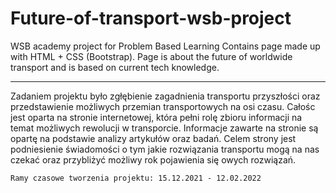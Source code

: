 # Future-of-transport-wsb-project
WSB academy project for Problem Based Learning
Contains page made up with HTML + CSS (Bootstrap).
Page is about the future of worldwide transport and is based on current tech knowledge.
_______________________________________________________________________________________
Zadaniem projektu było zgłębienie zagadnienia transportu przyszłości oraz przedstawienie możliwych przemian transportowych na osi czasu. Całośc jest oparta na stronie internetowej, która pełni rolę zbioru informacji na temat możliwych rewolucji w transporcie. Informacje zawarte na stronie są opartę na podstawie analizy artykułów oraz badań. Celem strony jest podniesienie świadomości o tym jakie rozwiązania transportu mogą na nas czekać oraz przybliżyć możliwy rok pojawienia się owych rozwiązań.
```
Ramy czasowe tworzenia projektu: 15.12.2021 - 12.02.2022
